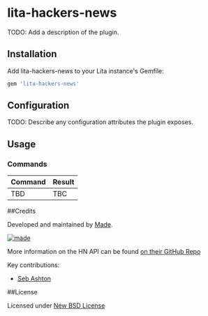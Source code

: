 # lita-hackers-news

TODO: Add a description of the plugin.

## Installation

Add lita-hackers-news to your Lita instance's Gemfile:

``` ruby
gem 'lita-hackers-news'
```

## Configuration

TODO: Describe any configuration attributes the plugin exposes.

## Usage

### Commands

| Command              | Result                                   |
| -------------------- | ---------------------------------------- |
| TBD                  | TBC                                      |

##Credits

Developed and maintained by [Made](http://www.madetech.co.uk?ref=github&repo=lita-mac_spotify_control).

[![made](https://s3-eu-west-1.amazonaws.com/made-assets/googleapps/google-apps.png)](http://www.madetech.co.uk?ref=github&repo=lita-mac_spotify_control)

More information on the HN API can be found [on their GitHub Repo](https://github.com/HackerNews/API)

Key contributions:

* [Seb Ashton](https://github.com/sebashton)

##License

Licensed under [New BSD License](https://github.com/madebymade/lita-mac_spotify_control/blob/master/BSD-LICENSE.md)
